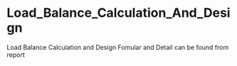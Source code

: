 # Load_Balance_Calculation_And_Design
Load Balance Calculation and Design
Fomular and Detail can be found from report

